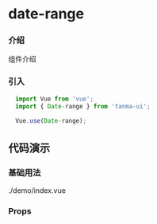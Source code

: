 # date-range

### 介绍

组件介绍

### 引入

```js
  import Vue from 'vue';
  import { Date-range } from 'tanma-ui';
  
  Vue.use(Date-range);
```

## 代码演示

### 基础用法

<demo-code>./demo/index.vue</demo-code>

### Props